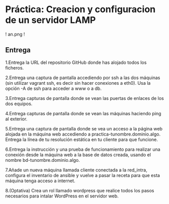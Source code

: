 # Práctica: Creacion y configuracion de un servidor LAMP


! an.png !


## Entrega

1.Entrega la URL del repositorio GitHub donde has alojado todos los ficheros.


2.Entrega una captura de pantalla accediendo por ssh a las dos máquinas (sin utilizar vagrant ssh, es decir sin hacer conexiones a eth0). Usa la opción -A de ssh para acceder a www o a db.


3.Entrega capturas de pantalla donde se vean las puertas de enlaces de los dos equipos.


4.Entrega capturas de pantalla donde se vean las máquinas haciendo ping al exterior.


5.Entrega una captura de pantalla donde se vea un acceso a la página web alojada en la máquina web accediendo a practica-tunombre.dominio.algo. Entrega la línea de tu resolución estática en tu cliente para que funcione.


6.Entrega la instrucción y una prueba de funcionamiento para realizar una conexión desde la máquina web a la base de datos creada, usando el nombre bd-tunombre.dominio.algo.


7.Añade un nueva máquina llamada cliente conectada a la red_intra, configura el inventario de ansible y vuelve a pasar la receta para que esta máquina tenga acceso a internet.


8.(Optativa) Crea un rol llamado wordpress que realice todos los pasos necesarios para intalar WordPress en el servidor web.
